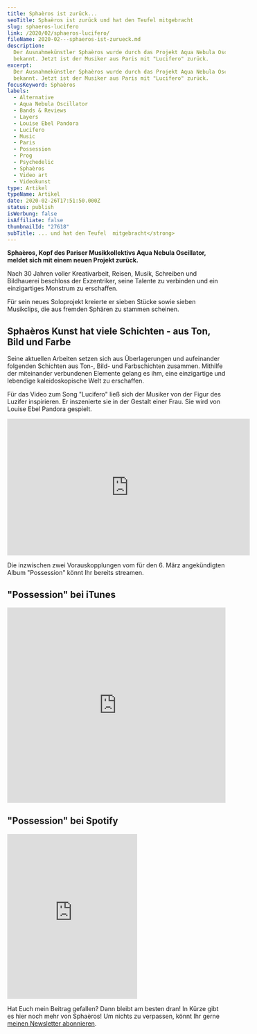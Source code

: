 ```yaml
---
title: Sphaèros ist zurück...
seoTitle: Sphaèros ist zurück und hat den Teufel mitgebracht
slug: sphaeros-lucifero
link: /2020/02/sphaeros-lucifero/
fileName: 2020-02---sphaeros-ist-zurueck.md
description:
  Der Ausnahmekünstler Sphaèros wurde durch das Projekt Aqua Nebula Oscillator
  bekannt. Jetzt ist der Musiker aus Paris mit "Lucifero" zurück.
excerpt:
  Der Ausnahmekünstler Sphaèros wurde durch das Projekt Aqua Nebula Oscillator
  bekannt. Jetzt ist der Musiker aus Paris mit "Lucifero" zurück.
focusKeyword: Sphaèros
labels:
  - Alternative
  - Aqua Nebula Oscillator
  - Bands & Reviews
  - Layers
  - Louise Ebel Pandora
  - Lucifero
  - Music
  - Paris
  - Possession
  - Prog
  - Psychedelic
  - Sphaèros
  - Video art
  - Videokunst
type: Artikel
typeName: Artikel
date: 2020-02-26T17:51:50.000Z
status: publish
isWerbung: false
isAffiliate: false
thumbnailId: "27618"
subTitle: ... und hat den Teufel  mitgebracht</strong>
---
```


<strong>Sphaèros, Kopf des Pariser Musikkollektivs Aqua Nebula Oscillator,
meldet sich mit einem neuen Projekt zurück.</strong>

Nach 30 Jahren voller Kreativarbeit, Reisen, Musik, Schreiben und Bildhauerei
beschloss der Exzentriker, seine Talente zu verbinden und ein einzigartiges
Monstrum zu erschaffen.

Für sein neues Soloprojekt kreierte er sieben Stücke sowie sieben Musikclips,
die aus fremden Sphären zu stammen scheinen.

## Sphaèros Kunst hat viele Schichten - aus Ton, Bild und Farbe

Seine aktuellen Arbeiten setzen sich aus Überlagerungen und aufeinander
folgenden Schichten aus Ton-, Bild- und Farbschichten zusammen. Mithilfe der
miteinander verbundenen Elemente gelang es ihm, eine einzigartige und lebendige
kaleidoskopische Welt zu erschaffen.

Für das Video zum Song "Lucifero" ließ sich der Musiker von der Figur des
Luzifer inspirieren. Er inszenierte sie in der Gestalt einer Frau. Sie wird von
Louise Ebel Pandora gespielt.

<iframe src="https://www.youtube.com/embed/vxAJK30au3Q" width="560" height="315" frameborder="0" allowfullscreen="allowfullscreen" data-mce-fragment="1"></iframe>

Die inzwischen zwei Vorauskopplungen vom für den 6. März angekündigten Album
"Possession" könnt Ihr bereits streamen.

## "Possession" bei iTunes

<iframe style="width: 100%; max-width: 660px; overflow: hidden; background: transparent;" src="https://embed.music.apple.com/de/album/possession/1495244226" height="450" frameborder="0" sandbox="allow-forms allow-popups allow-same-origin allow-scripts allow-storage-access-by-user-activation allow-top-navigation-by-user-activation"></iframe>

## "Possession" bei Spotify

<iframe src="https://open.spotify.com/embed/album/3T2yoCqh96k0mMBbei48xO" width="300" height="380" frameborder="0"></iframe>

Hat Euch mein Beitrag gefallen? Dann bleibt am besten dran! In Kürze gibt es
hier noch mehr von Sphaèros! Um nichts zu verpassen, könnt Ihr gerne
[meinen Newsletter abonnieren](#newsletter).
